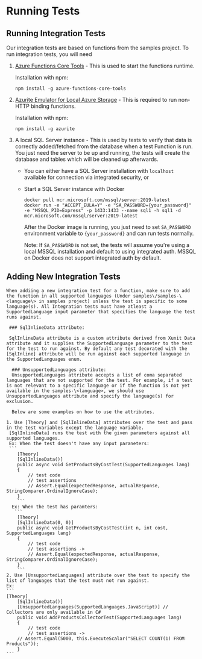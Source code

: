 # Running Tests

## Running Integration Tests
Our integration tests are based on functions from the samples project. To run integration tests, you will need
1. [Azure Functions Core Tools](https://docs.microsoft.com/azure/azure-functions/functions-run-local#install-the-azure-functions-core-tools) - This is used to start the functions runtime.

   Installation with npm:
   ```
   npm install -g azure-functions-core-tools
   ```
2. [Azurite Emulator for Local Azure Storage](https://docs.microsoft.com/azure/storage/common/storage-use-azurite?tabs=npm#install-and-run-azurite) - This is required to run non-HTTP binding functions.

   Installation with npm:
   ```
   npm install -g azurite
   ```
3. A local SQL Server instance - This is used by tests to verify that data is correctly added/fetched from the database when a test Function is run. You just need the server to be up and running, the tests will create the database and tables which will be cleaned up afterwards.

   - You can either have a SQL Server installation with `localhost` available for connection via integrated security, or
   - Start a SQL Server instance with Docker
     ```
     docker pull mcr.microsoft.com/mssql/server:2019-latest
     docker run -e "ACCEPT_EULA=Y" -e "SA_PASSWORD={your_password}" -e "MSSQL_PID=Express" -p 1433:1433 --name sql1 -h sql1 -d mcr.microsoft.com/mssql/server:2019-latest
     ```
     After the Docker image is running, you just need to set `SA_PASSWORD` environment variable to `{your_password}` and can run tests normally.
     
     Note: If `SA_PASSWORD` is not set, the tests will assume you're using a local MSSQL installation and default to using integrated auth. MSSQL on Docker does not support integrated auth by default.

 ## Adding New Integration Tests

    When addiing a new integration test for a function, make sure to add the function in all supported languages (Under samples\/samples-\<language\> in samples project) unless the test is specific to some language(s). All Integration tests must have atleast a SupportedLanguage input parameter that specifies the language the test runs against.

     ### SqlInlineData attribute:
     
     SqlInlineData attribute is a custom attribute derived from Xunit Data attribute and it supplies the SupportedLanguage parameter to the test for the test to run against. By default any test decorated with the [SqlInline] attribute will be run against each supported language in the SupportedLanguages enum.

      ### UnsupportedLanguages attribute:
      UnsupportedLanguages attribute accepts a list of coma separated languages that are not supported for the test. For example, if a test is not relevant to a specific language or if the function is not yet available in the samples-\<language>, we should use UnsupportedLanguages attribute and specify the language(s) for exclusion.

      Below are some examples on how to use the attributes.

    1. Use [Theory] and [SqlInlineData] attributes over the test and pass in the test variables except the language variable.
     [SqlInlineData] runs the test with the given parameters against all supported languages.
     Ex: When the test doesn't have any input paraneters:
     ```
        [Theory]
        [SqlInlineData()]
        public async void GetProductsByCostTest(SupportedLanguages lang)
        {
            // test code
            // test assertions
            // Assert.Equal(expectedResponse, actualResponse, StringComparer.OrdinalIgnoreCase);
        }
        ```
      Ex: When the test has paramters:
       ```
        [Theory]
        [SqlInlineData(0, 0)]
        public async void GetProductsByCostTest(int n, int cost, SupportedLanguages lang)
        {
            // test code
            // test assertions ->
            // Assert.Equal(expectedResponse, actualResponse, StringComparer.OrdinalIgnoreCase);
        }
        ```
    2. Use [UnsupportedLanguages] attribute over the test to specify the list of languages that the test must not run against.
    Ex:
    ```
    [Theory]
        [SqlInlineData()]
        [UnsupportedLanguages(SupportedLanguages.JavaScript)] // Collectors are only available in C#
        public void AddProductsCollectorTest(SupportedLanguages lang)
        {
            // test code
            // test assertions ->
        // Assert.Equal(5000, this.ExecuteScalar("SELECT COUNT(1) FROM Products"));
        }
    ```
